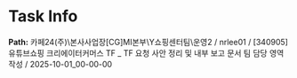 # Task Info

**Path:** 카페24(주)\본사사업장\[CG]MI본부\Y쇼핑센터팀\운영2 / nrlee01 / [340905] 유튜브쇼핑 크리에이터커머스 TF _ TF 요청 사안 정리 및 내부 보고 문서 팀 담당 영역 작성 / 2025-10-01_00-00-00

